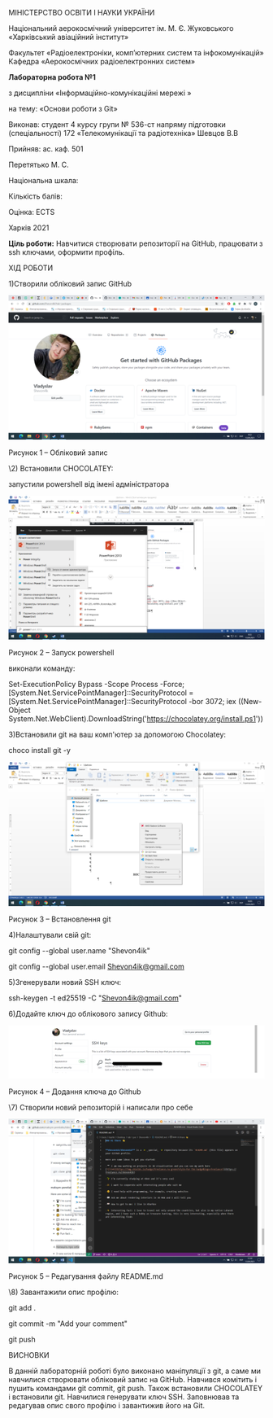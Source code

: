 ﻿МІНІСТЕРСТВО ОСВІТИ І НАУКИ УКРАЇНИ

Національний аерокосмічний університет ім. М. Є. Жуковського «Харківський авіаційний інститут»

Факультет «Радіоелектроніки, комп’ютерних систем та інфокомунікацій» Кафедра «Аерокосмічних радіоелектронних систем»  









**Лабораторна робота №1**

з дисципліни «Інформаційно-комунікаційні мережі » 

на тему: «Основи роботи з Git»



Виконав: студент 4 курсу групи № 536-ст напряму підготовки (спеціальності) 172 «Телекомунікації та радіотехніка»  Шевцов В.В

Прийняв: ас. каф. 501  

Перетятько М. С.  



Національна шкала:  

Кількість балів:  

Оцінка: ECTS  









Харків 2021 

**Ціль роботи:** Навчитися створювати репозиторії на GitHub, працювати з ssh ключами, оформити профіль.  

ХІД РОБОТИ 

1)Створили обліковий запис GitHub

![](Aspose.Words.cfcb1ccb-7466-46bc-a24b-0b9351041acd.001.png)

Рисунок 1 – Обліковий запис

\2) Встановили CHOCOLATEY:

запустили powershell від імені адміністратора

![](Aspose.Words.cfcb1ccb-7466-46bc-a24b-0b9351041acd.002.png)

Рисунок 2 – Запуск powershell

виконали команду:

Set-ExecutionPolicy Bypass -Scope Process -Force; [System.Net.ServicePointManager]::SecurityProtocol = [System.Net.ServicePointManager]::SecurityProtocol -bor 3072; iex ((New-Object System.Net.WebClient).DownloadString('https://chocolatey.org/install.ps1'))

3)Встановили git на ваш комп'ютер за допомогою Chocolatey:

choco install git -y

![](Aspose.Words.cfcb1ccb-7466-46bc-a24b-0b9351041acd.003.png)

Рисунок 3 – Встановлення git

4)Налаштували свій git:

git config --global user.name "Shevon4ik"

git config --global user.email Shevon4ik@gmail.com

5)Згенерували новий SSH ключ:

ssh-keygen -t ed25519 -C "Shevon4ik@gmail.com"

6)Додайте ключ до облікового запису Github:

![](Aspose.Words.cfcb1ccb-7466-46bc-a24b-0b9351041acd.004.png)

Рисунок 4 – Додання ключа до Github











\7) Створили новий репозиторій і написали про себе

![](Aspose.Words.cfcb1ccb-7466-46bc-a24b-0b9351041acd.005.png)

Рисунок 5 – Редагування файлу README.md

\8) Завантажили опис профілю:

git add .

git commit -m "Add your comment"

git push



ВИСНОВКИ 

В данній лабораторній роботі було виконано маніпуляції з git, а саме ми навчилися створювати обліковий запис на GitHub. Навчився комітить і пушить командами git commit, git push. Також встановили CHOCOLATEY і встановили git. Навчилися генерувати ключ SSH. Заповнював та редагував опис свого профілю і завантижив його на Git.

